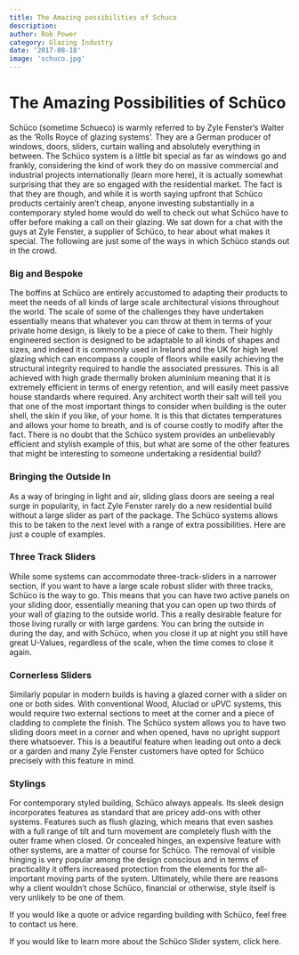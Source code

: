 ```yaml
---
title: The Amazing possibilities of Schuco
description: 
author: Rob Power
category: Glazing Industry
date: '2017-08-18'
image: 'schuco.jpg'
---
```


# The Amazing Possibilities of Schüco
Schüco (sometime Schueco) is warmly referred to by Zyle Fenster’s Walter as the ‘Rolls Royce of glazing systems’. They are a German producer of windows, doors, sliders, curtain walling and absolutely everything in between. The Schüco system is a little bit special as far as windows go and frankly, considering the kind of work they do on massive commercial and industrial projects internationally (learn more here), it is actually somewhat surprising that they are so engaged with the residential market. The fact is that they are though, and while it is worth saying upfront that Schüco products certainly aren’t cheap, anyone investing substantially in a contemporary styled home would do well to check out what Schüco have to offer before making a call on their glazing. We sat down for a chat with the guys at Zyle Fenster, a supplier of Schüco, to hear about what makes it special. The following are just some of the ways in which Schüco stands out in the crowd.
### Big and Bespoke
The boffins at Schüco are entirely accustomed to adapting their products to meet the needs of all kinds of large scale architectural visions throughout the world. The scale of some of the challenges they have undertaken essentially means that whatever you can throw at them in terms of your private home design, is likely to be a piece of cake to them. Their highly engineered section is designed to be adaptable to all kinds of shapes and sizes, and indeed it is commonly used in Ireland and the UK for high level glazing which can encompass a couple of floors while easily achieving the structural integrity required to handle the associated pressures. This is all achieved with high grade thermally broken aluminium meaning that it is extremely efficient in terms of energy retention, and will easily meet passive house standards where required. Any architect worth their salt will tell you that one of the most important things to consider when building is the outer shell, the skin if you like, of your home. It is this that dictates temperatures and allows your home to breath, and is of course costly to modify after the fact. There is no doubt that the Schüco system provides an unbelievably efficient and stylish example of this, but what are some of the other features that might be interesting to someone undertaking a residential build?
### Bringing the Outside In
As a way of bringing in light and air, sliding glass doors are seeing a real surge in popularity, in fact Zyle Fenster rarely do a new residential build without a large slider as part of the package. The Schüco systems allows this to be taken to the next level with a range of extra possibilities. Here are just a couple of examples.
### Three Track Sliders
While some systems can accommodate three-track-sliders in a narrower section, if you want to have a large scale robust slider with three tracks, Schüco is the way to go. This means that you can have two active panels on your sliding door, essentially meaning that you can open up two thirds of your wall of glazing to the outside world. This a really desirable feature for those living rurally or with large gardens. You can bring the outside in during the day, and with Schüco, when you close it up at night you still have great U-Values, regardless of the scale, when the time comes to close it again.
### Cornerless Sliders
Similarly popular in modern builds is having a glazed corner with a slider on one or both sides. With conventional Wood, Aluclad or uPVC systems, this would require two external sections to meet at the corner and a piece of cladding to complete the finish. The Schüco system allows you to have two sliding doors meet in a corner and when opened, have no upright support there whatsoever. This is a beautiful feature when leading out onto a deck or a garden and many Zyle Fenster customers have opted for Schüco precisely with this feature in mind.
### Stylings
For contemporary styled building, Schüco always appeals. Its sleek design incorporates features as standard that are pricey add-ons with other systems. Features such as flush glazing, which means that even sashes with a full range of tilt and turn movement are completely flush with the outer frame when closed. Or concealed hinges, an expensive feature with other systems, are a matter of course for Schüco. The removal of visible hinging is very popular among the design conscious and in terms of practicality it offers increased protection from the elements for the all-important moving parts of the system. Ultimately, while there are reasons why a client wouldn’t chose Schüco, financial or otherwise, style itself is very unlikely to be one of them.

If you would like a quote or advice regarding building with Schüco, feel free to contact us here.

If you would like to learn more about the Schüco Slider system, click here.
